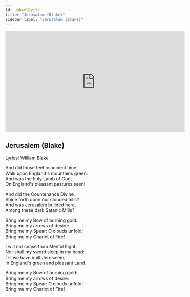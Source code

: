 ```yaml
---
id: uObeVlDyiYc
title: "Jerusalem (Blake)"
sidebar_label: "Jerusalem (Blake)"
---
```


<div class="video-float-container">
  <iframe
    width="560"
    height="315"
    src="https://www.youtube.com/embed/uObeVlDyiYc"
    title="YouTube video player"
    frameborder="0"
    allow="accelerometer; autoplay; clipboard-write; encrypted-media; gyroscope; picture-in-picture; web-share"
    referrerpolicy="strict-origin-when-cross-origin"
    allowfullscreen
  ></iframe>
</div>

## Jerusalem (Blake)

Lyrics: William Blake

And did those feet in ancient time  
Walk upon England's mountains green:  
And was the holy Lamb of God,  
On England's pleasant pastures seen!

And did the Countenance Divine,  
Shine forth upon our clouded hills?  
And was Jerusalem builded here,  
Among these dark Satanic Mills?

Bring me my Bow of burning gold:  
Bring me my arrows of desire:  
Bring me my Spear: O clouds unfold!  
Bring me my Chariot of Fire!

I will not cease from Mental Fight,  
Nor shall my sword sleep in my hand:  
Till we have built Jerusalem,  
In England's green and pleasant Land.

Bring me my Bow of burning gold:  
Bring me my arrows of desire:  
Bring me my Spear: O clouds unfold!  
Bring me my Chariot of Fire!
